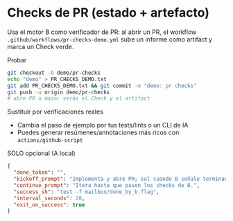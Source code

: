 Checks de PR (estado + artefacto)
=================================

Usa el motor B como verificador de PR: al abrir un PR, el workflow `.github/workflows/pr-checks-demo.yml` sube un informe como artifact y marca un Check verde.

Probar
```bash
git checkout -b demo/pr-checks
echo "demo" > PR_CHECKS_DEMO.txt
git add PR_CHECKS_DEMO.txt && git commit -m "demo: pr checks"
git push -u origin demo/pr-checks
# abre PR a main; verás el Check y el artifact
```

Sustituir por verificaciones reales
- Cambia el paso de ejemplo por tus tests/lints o un CLI de IA
- Puedes generar resúmenes/annotaciones más ricos con `actions/github-script`

SOLO opcional (A local)
```json
{
  "done_token": "",
  "kickoff_prompt": "Implementa y abre PR; sal cuando B señale terminado.",
  "continue_prompt": "Itera hasta que pasen los checks de B.",
  "success_sh": "test -f mailbox/done_by_b.flag",
  "interval_seconds": 20,
  "exit_on_success": true
}
```
